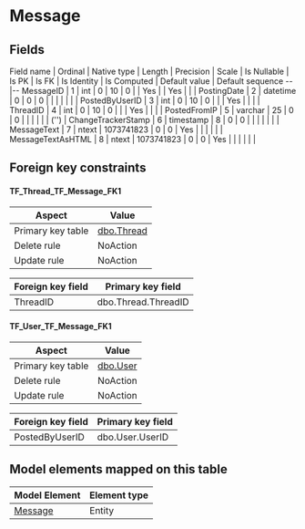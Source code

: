﻿Message
============

## Fields

Field name | Ordinal | Native type | Length | Precision | Scale | Is Nullable | Is PK | Is FK | Is Identity | Is Computed  | Default value | Default sequence
--|--
MessageID | 1 | int | 0 | 10 | 0 |  | Yes |  | Yes |  |  | 
PostingDate | 2 | datetime | 0 | 0 | 0 |  |  |  |  |  |  | 
PostedByUserID | 3 | int | 0 | 10 | 0 |  |  | Yes |  |  |  | 
ThreadID | 4 | int | 0 | 10 | 0 |  |  | Yes |  |  |  | 
PostedFromIP | 5 | varchar | 25 | 0 | 0 |  |  |  |  |  | ('') | 
ChangeTrackerStamp | 6 | timestamp | 8 | 0 | 0 |  |  |  |  |  |  | 
MessageText | 7 | ntext | 1073741823 | 0 | 0 | Yes |  |  |  |  |  | 
MessageTextAsHTML | 8 | ntext | 1073741823 | 0 | 0 | Yes |  |  |  |  |  | 

## Foreign key constraints

#### TF_Thread_TF_Message_FK1

Aspect | Value
--|--
Primary key table | [dbo.Thread](../dbo/Thread.htm)
Delete rule | NoAction
Update rule | NoAction 

Foreign key field | Primary key field
--|--
ThreadID | dbo.Thread.ThreadID

#### TF_User_TF_Message_FK1

Aspect | Value
--|--
Primary key table | [dbo.User](../dbo/User.htm)
Delete rule | NoAction
Update rule | NoAction 

Foreign key field | Primary key field
--|--
PostedByUserID | dbo.User.UserID

## Model elements mapped on this table

Model Element | Element type
--|--
[Message](../../../EntityModel/_DefaultGroup/Entities/Message.htm) | Entity
